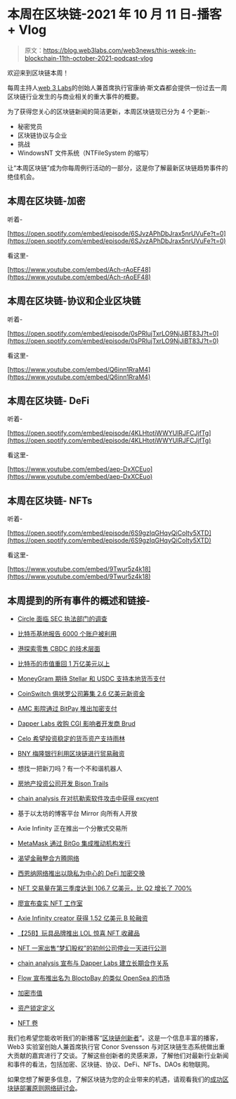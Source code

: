 # 本周在区块链-2021 年 10 月 11 日-播客+ Vlog

> 原文：<https://blog.web3labs.com/web3news/this-week-in-blockchain-11th-october-2021-podcast-vlog>

欢迎来到区块链本周！

每周主持人[](https://twitter.com/conors10%E2%80%8B%E2%80%8B)[web 3 Labs](https://www.web3labs.com/)的创始人兼首席执行官康纳·斯文森都会提供一份过去一周区块链行业发生的与商业相关的重大事件的概要。

为了获得您关心的区块链新闻的简洁更新，本周区块链现已分为 4 个更新:-

*   秘密党员
*   区块链协议与企业
*   挑战
*   WindowsNT 文件系统（NTFileSystem 的缩写）

让“本周区块链”成为你每周例行活动的一部分，这是你了解最新区块链趋势事件的绝佳机会。

## 本周在区块链-加密

听着-

[https://open.spotify.com/embed/episode/6SJvzAPhDbJrax5nrUVuFe?t=0](https://open.spotify.com/embed/episode/6SJvzAPhDbJrax5nrUVuFe?t=0)

看这里-

[https://www.youtube.com/embed/Ach-rAoEF48](https://www.youtube.com/embed/Ach-rAoEF48)

## 本周在区块链-协议和企业区块链

听着-

[https://open.spotify.com/embed/episode/0sPRlujTxrLO9NjJiBT83J?t=0](https://open.spotify.com/embed/episode/0sPRlujTxrLO9NjJiBT83J?t=0)

看这里-

[https://www.youtube.com/embed/Q6inn1RraM4](https://www.youtube.com/embed/Q6inn1RraM4)

## 本周在区块链- DeFi

听着-

[https://open.spotify.com/embed/episode/4KLHtotiWWYUlRJFCJjfTg](https://open.spotify.com/embed/episode/4KLHtotiWWYUlRJFCJjfTg)

看这里-

[https://www.youtube.com/embed/aep-DxXCEuo](https://www.youtube.com/embed/aep-DxXCEuo)

## 本周在区块链- NFTs

听着-

[https://open.spotify.com/embed/episode/6S9gzIqGHqyQiCoIty5XTD](https://open.spotify.com/embed/episode/6S9gzIqGHqyQiCoIty5XTD)

看这里-

[https://www.youtube.com/embed/9Twur5z4k18](https://www.youtube.com/embed/9Twur5z4k18)

## 本周提到的所有事件的概述和链接-

*   [Circle 面临 SEC 执法部门的调查](https://www.theblockcrypto.com/linked/119475/circle-continues-to-face-investigation-from-secs-division-of-enforcement-filing-states)

*   [比特币基地报告 6000 个账户被利用](https://www.theblockcrypto.com/linked/119310/coinbase-reports-at-least-6000-user-accounts-compromised-through-exploited-authentication-bug)

*   [港探索零售 CBDC 的技术层面](https://www.theblockcrypto.com/post/119389/hong-kong-hkma-technical-whitepaper-retail-cbdc)

*   [比特币的市值重回 1 万亿美元以上](https://www.theblockcrypto.com/linked/119651/bitcoins-market-cap-is-back-above-1-trillion)

*   [MoneyGram 期待 Stellar 和 USDC 支持本地货币支付](https://www.theblockcrypto.com/linked/119709/moneygram-looks-to-stellar-and-usdc-to-enable-local-currency-payouts)

*   [CoinSwitch 俱吠罗公司筹集 2.6 亿美元新资金](https://www.theblockcrypto.com/post/119600/indian-crypto-exchange-coinswitch-kuber-series-c-funding-a16z-unicorn)

*   [AMC 影院通过 BitPay 推出加密支付](https://www.coinspeaker.com/amc-theatres-payments-crypto-bitpay/)

*   [Dapper Labs 收购 CGI 影响者开发商 Brud](https://www.theblockcrypto.com/linked/119431/dapper-labs-acquires-lil-miquela-creator-brud-to-build-a-unit-focused-on-daos)

*   [Celo 希望投资稳定的货币资产支持雨林](https://www.ledgerinsights.com/celo-hopes-to-invest-stablecoin-asset-backing-in-rainforests/)

*   [BNY 梅隆银行利用区块链进行贸易融资](https://www.ledgerinsights.com/bny-mellon-using-blockchain-for-trade-finance/)

*   想找一把新刀吗？有一个不和谐机器人

*   [房地产投资公司开发 Bison Trails](https://cointelegraph.com/news/real-estate-investment-firm-adopts-bison-trails-provenance-blockchain)

*   [chain analysis 在对抗勒索软件攻击中获得 excyent](https://cointelegraph.com/news/chainalysis-acquires-cybercrime-investigative-firm-excygent-in-fight-against-ransomware-attacks)

*   基于以太坊的博客平台 Mirror 向所有人开放

*   Axie Infinity 正在推出一个分散式交易所

*   [MetaMask 通过 BitGo 集成推动机构发行](https://cointelegraph.com/news/metamask-pushes-institutional-offering-with-bitgo-integration)

*   [渴望金融整合方腾网络](https://decrypt.co/82910/yearn-finance-signals-multi-chain-entrance-launch-fantom-network)

*   [西恩纳网络推出以隐私为中心的 DeFi 加密交换](https://decrypt.co/82825/sienna-network-launches-privacy-centric-defi-crypto-exchange)

*   [NFT 交易量在第三季度达到 106.7 亿美元，比 Q2 增长了 700%](https://decrypt.co/82635/nft-trading-volume-hit-10-67-billion-q3-700-previous-quarter)

*   [廖宣布查实 NFT 工作室](https://decrypt.co/82612/manifold-nfts-studio-a16z)

*   [Axie Infinity creator 获得 1.52 亿美元 B 轮融资](https://www.theblockcrypto.com/post/119521/axie-infinity-nft-series-b-funding-a16z)

*   [【25B】玩具品牌推出 LOL 惊喜 NFT 收藏品](https://cointelegraph.com/news/25b-toy-brand-to-launch-l-o-l-surprise-nft-collectibles)

*   [NFT 一家出售“梦幻股权”的初创公司停业一天进行公测](https://www.theblockcrypto.com/linked/119799/nft-marketplace-selling-fantasy-equity-shuts-down-one-day-into-open-beta-testing)

*   [chain analysis 宣布与 Dapper Labs 建立长期合作关系](https://www.theblockcrypto.com/linked/119700/chainalysis-announces-long-term-partnership-with-dapper-labs-for-monitoring-nft-transactions)

*   [Flow 宣布推出名为 BloctoBay 的类似 OpenSea 的市场](https://www.coinspeaker.com/flow-opensea-like-bloctobay/)
*   [加密市值](https://coinmarketcap.com/charts/)
*   [资产锁定定义](https://www.coingecko.com/en/categories/decentralized-finance-defi)

*   [NFT 卷](https://nonfungible.com/market/history)

我们也希望您能收听我们的新播客“[区块链创新者](https://podcast.web3labs.com/)”。这是一个信息丰富的播客，Web3 实验室创始人兼首席执行官 Conor Svensson 与对区块链生态系统做出重大贡献的嘉宾进行了交谈。了解这些创新者的灵感来源，了解他们对最新行业新闻和事件的看法，包括加密、区块链、协议、DeFi、NFTs、DAOs 和物联网。

如果您想了解更多信息，了解区块链为您的企业带来的机遇，请观看我们的[成功区块链部署原则网络研讨会](https://www.web3labs.com/principles-webinar)。
